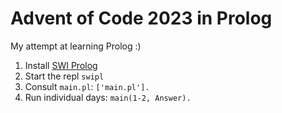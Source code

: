 # Advent of Code 2023 in Prolog

My attempt at learning Prolog :)

1. Install [SWI Prolog](https://swi-prolog.org)
2. Start the repl `swipl`
3. Consult `main.pl`: `['main.pl'].`
4. Run individual days: `main(1-2, Answer).`
